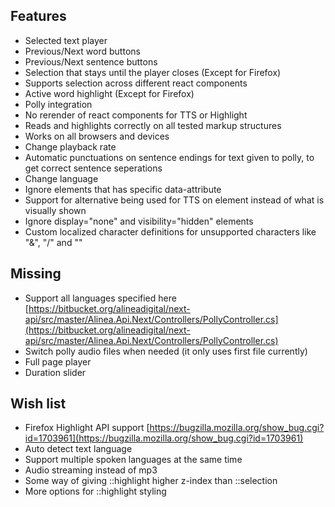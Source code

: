 ## Features

- Selected text player
- Previous/Next word buttons
- Previous/Next sentence buttons
- Selection that stays until the player closes (Except for Firefox)
- Supports selection across different react components
- Active word highlight (Except for Firefox)
- Polly integration
- No rerender of react components for TTS or Highlight
- Reads and highlights correctly on all tested markup structures
- Works on all browsers and devices
- Change playback rate
- Automatic punctuations on sentence endings for text given to polly, to get correct sentence seperations
- Change language
- Ignore elements that has specific data-attribute
- Support for alternative being used for TTS on element instead of what is visually shown
- Ignore display="none" and visibility="hidden" elements
- Custom localized character definitions for unsupported characters like "&", "/" and "\"

## Missing

- Support all languages specified here [https://bitbucket.org/alineadigital/next-api/src/master/Alinea.Api.Next/Controllers/PollyController.cs](https://bitbucket.org/alineadigital/next-api/src/master/Alinea.Api.Next/Controllers/PollyController.cs)
- Switch polly audio files when needed (it only uses first file currently)
- Full page player
- Duration slider

## Wish list

- Firefox Highlight API support [https://bugzilla.mozilla.org/show_bug.cgi?id=1703961](https://bugzilla.mozilla.org/show_bug.cgi?id=1703961)
- Auto detect text language
- Support multiple spoken languages at the same time
- Audio streaming instead of mp3
- Some way of giving ::highlight higher z-index than ::selection
- More options for ::highlight styling
